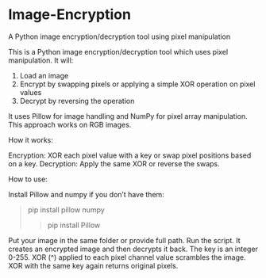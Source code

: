 # Image-Encryption
A Python image encryption/decryption tool using pixel manipulation

This is a Python image encryption/decryption tool which uses pixel manipulation. It will:
1. Load an image
2. Encrypt by swapping pixels or applying a simple XOR operation on pixel values
3. Decrypt by reversing the operation

It uses Pillow for image handling and NumPy for pixel array manipulation. This approach works on RGB images.

How it works:

Encryption: XOR each pixel value with a key or swap pixel positions based on a key.
Decryption: Apply the same XOR or reverse the swaps.

How to use:

Install Pillow and numpy if you don’t have them:
>pip install pillow numpy
>>pip install Pillow

Put your image in the same folder or provide full path.
Run the script.
It creates an encrypted image and then decrypts it back.
The key is an integer 0-255.
XOR (^) applied to each pixel channel value scrambles the image.
XOR with the same key again returns original pixels.
